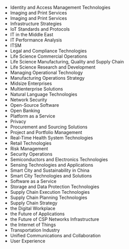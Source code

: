 -   Identity and Access Management Technologies 
-   Imaging and Print Services 
-   Imaging and Print Services 
-   Infrastructure Strategies 
-   IoT Standards and Protocols 
-   IT in the Middle East 
-   IT Performance Analysis 
-   ITSM 
-   Legal and Compliance Technologies 
-   Life Science Commercial Operations 
-   Life Science Manufacturing, Quality and Supply Chain 
-   Life Science Research and Development 
-   Managing Operational Technology 
-   Manufacturing Operations Strategy 
-   Midsize Enterprises 
-   Multienterprise Solutions 
-   Natural Language Technologies 
-   Network Security 
-   Open-Source Software 
-   Open Banking 
-   Platform as a Service 
-   Privacy 
-   Procurement and Sourcing Solutions 
-   Project and Portfolio Management 
-   Real-Time Health System Technologies 
-   Retail Technologies 
-   Risk Management 
-   Security Operations 
-   Semiconductors and Electronics Technologies 
-   Sensing Technologies and Applications 
-   Smart City and Sustainability in China 
-   Smart City Technologies and Solutions 
-   Software as a Service 
-   Storage and Data Protection Technologies 
-   Supply Chain Execution Technologies 
-   Supply Chain Planning Technologies 
-   Supply Chain Strategy 
-   the Digital Workplace 
-   the Future of Applications 
-   the Future of CSP Networks Infrastructure 
-   the Internet of Things 
-   Transportation Industry 
-   Unified Communications and Collaboration 
-   User Experience 
